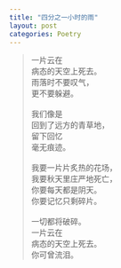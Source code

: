 ```yaml
---
title: "四分之一小时的雨"
layout: post
categories: Poetry
---
```


>一片云在<br>病态的天空上死去。<br>雨落时不要叹气，<br>更不要躲避。<br><br>我们像是<br>回到了远方的青草地，<br>留下回忆<br>毫无痕迹。<br><br>我要一片片炙热的花场，<br>我要秋天里庄严地死亡，<br>你要每天都是阴天。<br>你要记忆只剩碎片。<br><br>一切都将破碎。<br>一片云在<br>病态的天空上死去。<br>你可曾流泪。